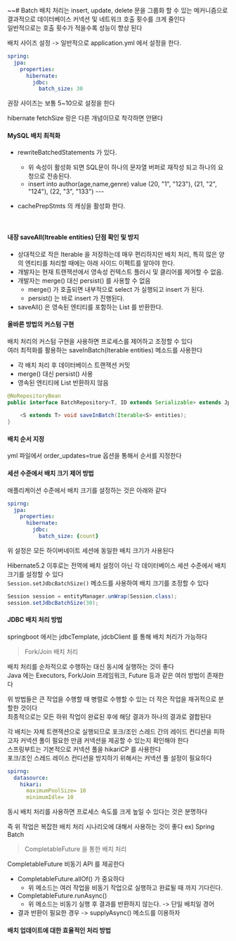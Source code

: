 ~~# Batch
배치 처리는 insert, update, delete 문을 그룹화 할 수 있는 메커니즘으로 결과적으로 데이터베이스 커넥션 및 네트워크 호출 횟수를 크게 줄인다 <br>
일반적으로는 호출 횟수가 적을수록 성능이 향상 된다 <br>

배치 사이즈 설정 -> 일반적으로 application.yml 에서 설정을 한다. 
```yaml
spring:
  jpa:
    properties:
      hibernate:
        jdbc:
          batch_size: 30
```

권장 사이즈는 보통 5~10으로 설정을 한다 <br>

hibernate fetchSize 랑은 다른 개념이므로 착각하면 안됀다 <br>

#### MySQL 배치 최적화
- rewriteBatchedStatements 가 있다.
  - 위 속성이 활성화 되면 SQL문이 하나의 문자열 버퍼로 재작성 되고 하나의 요청으로 전송된다.
  - insert into author(age,name,genre) value (20, "1", "123"), (21, "2", "124"), (22, "3", "133") ---

- cachePrepStmts 의 캐싱을 활성화 한다.

<br>

#### 내장 saveAll(Itreable entities) 단점 확인 및 방지

- 상대적으로 작은 Iterable 을 저장하는데 매우 편리하지만 배치 처리, 특히 많은 양의 엔티티를 처리할 때에는 아래 사이드 이펙트를 알아야 한다.
- 개발자는 현재 트랜잭션에서 영속성 컨텍스트 플러시 및 클리어를 제어할 수 없음.
- 개발자는 merge() 대신 persist() 를 사용할 수 없음
  - merge() 가 호출되면 내부적으로 select 가 실행되고 insert 가 된다.
  - persist() 는 바로 insert 가 진행된다.
- saveAll() 은 영속된 엔티티를 포함하는 List<Iterable s> 를 반환한다.


#### 올바른 방법의 커스텀 구현
배치 처리의 커스텀 구현을 사용하면 프로세스를 제어하고 조정할 수 있다 <br>
여러 최적화를 활용하는 saveInBatch(Iterable entities) 메소드를 사용한다 <br>
- 각 배치 처리 후 데이터베이스 트랜잭션 커밋
- merge() 대신 persist() 사용
- 영속된 엔티티에 List 반환하지 않음

```java
@NoRepositoryBean
public interface BatchRepository<T, ID extends Serializable> extends JpaRepository<T, ID> {
    
    <S extends T> void saveInBatch(Iterable<S> entities);
}
```

#### 배치 순서 지정
yml 파일에서 order_updates=true 옵션을 통해서 순서를 지정한다 <br>

#### 세션 수준에서 배치 크기 제어 방법
애플리케이션 수준에서 배치 크기를 설정하는 것은 아래와 같다 <br>
```yml
spirng:
  jpa:
    properties:
      hibernate:
        jdbc:
          batch_size: {count}
```

위 설정은 모든 하이버네이트 세션에 동일한 배치 크기가 사용된다 <br>

Hibernate5.2 이후로는 전역에 배치 설정이 아닌 각 데이터베이스 세션 수준에서 배치 크기를 설정할 수 있다 <br>
`Session.setJdbcBatchSize()` 메소드를 사용하여 배치 크기를 조정할 수 있다 <br>
```java
Session session = entityManager.unWrap(Session.class);
session.setJdbcBatchSize(30);
```

#### JDBC 배치 처리 방법
springboot 에서는 jdbcTemplate, jdcbClient 를 통해 배치 처리가 가능하다 <br>

> Fork/Join 배치 처리

배치 처리를 순차적으로 수행하는 대신 동시에 실행하는 것이 좋다 <br>
Java 에는 Executors, Fork/Join 프레임워크, Future 등과 같은 여러 방법이 존재한다 <br>

위 방법들은 큰 작업을 수행할 때 병렬로 수행할 수 있는 더 작은 작업을 재귀적으로 분할한 것이다 <br>
최종적으로는 모든 하위 작업이 완료된 후에 해당 결과가 하나의 결과로 결합된다 <br>

각 배치는 자체 트랜잭션으로 실행되므로 포크/조인 스레드 간의 레이드 컨디션을 피하고자 커넥션 풀이 필요한 만큼 커넥션을 제공할 수 있는지 확인해야 한다<br>
스프링부트는 기본적으로 커넥션 풀을 hikariCP 를 사용한다 <br>
포크/조인 스레드 레이스 컨디션을 방지하기 위해서는 커넥션 풀 설정이 필요하다
```yml
spirng:
  datasource:
    hikari:
      maximumPoolSize= 10
      minimumIdle= 10
```

동시 배치 처리를 사용하면 프로세스 속도를 크게 높일 수 있다는 것은 분명하다 <br>

즉 위 작업은 복잡한 배치 처리 시나리오에 대해서 사용하는 것이 좋다 ex) Spring Batch <br>

> CompletableFuture 을 통한 배치 처리

CompletableFuture 비동기 API 를 제공한다
- CompletableFuture.allOf() 가 중요하다
  - 위 메소드는 여러 작업을 비동기 작업으로 실행하고 완료될 때 까지 기다린다.
- CompletableFuture.runAsync()
  - 위 메소드는 비동기 실행 후 결과를 반환하지 않는다. -> 단일 배치일 경어
- 결과 반환이 필요한 경우 -> supplyAsync() 메소드를 이용하자


#### 배치 업데이트에 대한 효율적인 처리 방법










